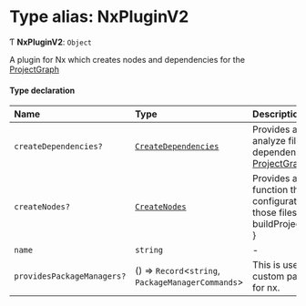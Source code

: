 # Type alias: NxPluginV2

Ƭ **NxPluginV2**: `Object`

A plugin for Nx which creates nodes and dependencies for the [ProjectGraph](../../devkit/documents/ProjectGraph)

#### Type declaration

| Name                       | Type                                                              | Description                                                                                                                                   |
| :------------------------- | :---------------------------------------------------------------- | :-------------------------------------------------------------------------------------------------------------------------------------------- |
| `createDependencies?`      | [`CreateDependencies`](../../devkit/documents/CreateDependencies) | Provides a function to analyze files to create dependencies for the [ProjectGraph](../../devkit/documents/ProjectGraph)                       |
| `createNodes?`             | [`CreateNodes`](../../devkit/documents/CreateNodes)               | Provides a file pattern and function that retrieves configuration info from those files. e.g. { '\*_/_.csproj': buildProjectsFromCsProjFile } |
| `name`                     | `string`                                                          | -                                                                                                                                             |
| `providesPackageManagers?` | () => `Record`<`string`, `PackageManagerCommands`\>               | This is used to provide a custom packageManager for nx.                                                                                       |
